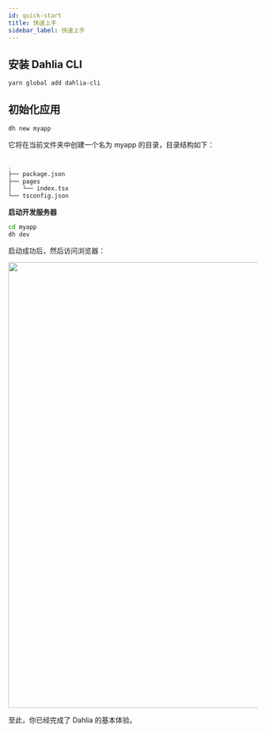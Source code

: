```yaml
---
id: quick-start
title: 快速上手
sidebar_label: 快速上手
---
```


## 安装 Dahlia CLI

```bash
yarn global add dahlia-cli
```

## 初始化应用

```bash
dh new myapp
```

它将在当前文件夹中创建一个名为 myapp 的目录，目录结构如下：

```bash

.
├── package.json
├── pages
│   └── index.tsx
└── tsconfig.json
```

**启动开发服务器**

```bash
cd myapp
dh dev
```

启动成功后，然后访问浏览器：

<img src="http://forsigner.com/images/dahlia/dahlia-app.png" width="900" />

至此，你已经完成了 Dahlia 的基本体验。
